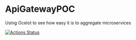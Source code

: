 # ApiGatewayPOC
Using Ocelot to see how easy it is to aggregate microservices 

[![Actions Status](https://github.com/Bigtalljosh/ApiGatewayPOC/workflows/ASP.NET%20Core%20CI/badge.svg)](https://github.com/Bigtalljosh/ApiGatewayPOC/actions)
